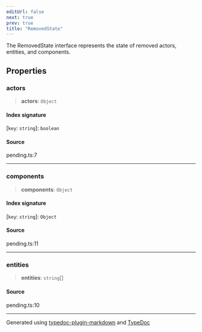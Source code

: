 ```yaml
---
editUrl: false
next: true
prev: true
title: "RemovedState"
---
```


The RemovedState interface represents the state of removed actors, entities, and components.

## Properties

### actors

> **actors**: `Object`

#### Index signature

 \[`key`: `string`\]: `boolean`

#### Source

pending.ts:7

***

### components

> **components**: `Object`

#### Index signature

 \[`key`: `string`\]: `Object`

#### Source

pending.ts:11

***

### entities

> **entities**: `string`[]

#### Source

pending.ts:10

***

Generated using [typedoc-plugin-markdown](https://www.npmjs.com/package/typedoc-plugin-markdown) and [TypeDoc](https://typedoc.org/)
